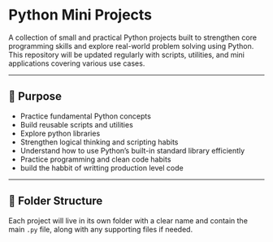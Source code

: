 # Python Mini Projects

A collection of small and practical Python projects built to strengthen core programming skills and explore real-world problem solving using Python.  
This repository will be updated regularly with scripts, utilities, and mini applications covering various use cases.

--------------

## 🧠 Purpose

- Practice fundamental Python concepts
- Build reusable scripts and utilities
- Explore python libraries
- Strengthen logical thinking and scripting habits
- Understand how to use Python’s built-in standard library efficiently
- Practice programming and clean code habits
- build the habbit of writting production level code

--------------

## 📁 Folder Structure

Each project will live in its own folder with a clear name and contain the main `.py` file, along with any supporting files if needed.

